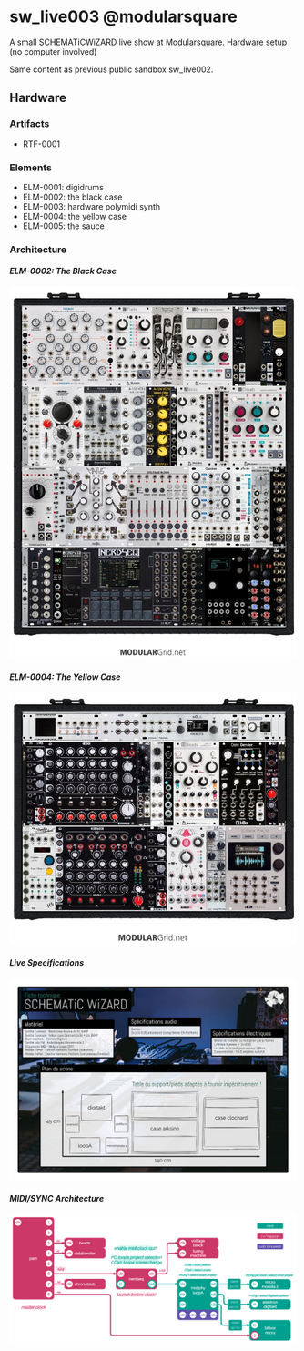 # sw_live003 @modularsquare

A small SCHEMATiCWiZARD live show at Modularsquare.
Hardware setup (no computer involved)

Same content as previous public sandbox sw_live002.

## Hardware

### Artifacts

- RTF-0001

### Elements

- ELM-0001: digidrums
- ELM-0002: the black case
- ELM-0003: hardware polymidi synth
- ELM-0004: the yellow case
- ELM-0005: the sauce

### Architecture

#### _ELM-0002: The Black Case_

![ELM-0002](2023-04-13.ELM-0002.snapshot.jpg)

#### _ELM-0004: The Yellow Case_

![ELM-0004](2023-04-13.ELM-0004.snapshot.jpg)

#### _Live Specifications_

![Specs](2023-04-02.sw_live003.specs.png)

#### _MIDI/SYNC Architecture_

![Sync Architecture](2023-04-02.sw_live003.arch.sync.png)
